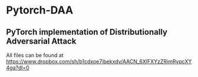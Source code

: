 # Pytorch-DAA
## PyTorch implementation of Distributionally Adversarial Attack

All files can be found at https://www.dropbox.com/sh/b1cdxoe7ibekxdv/AACN_6XlFXYzZRimRypcXY4ga?dl=0
